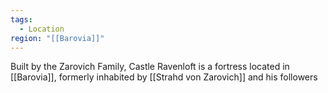 ```yaml
---
tags:
  - Location
region: "[[Barovia]]"
---
```

Built by the Zarovich Family, Castle Ravenloft is a fortress located in [[Barovia]], formerly inhabited by [[Strahd von Zarovich]] and his followers